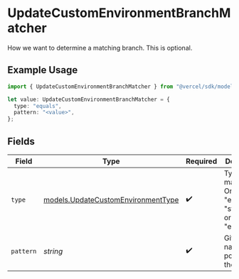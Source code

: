 # UpdateCustomEnvironmentBranchMatcher

How we want to determine a matching branch. This is optional.

## Example Usage

```typescript
import { UpdateCustomEnvironmentBranchMatcher } from "@vercel/sdk/models/updatecustomenvironmentop.js";

let value: UpdateCustomEnvironmentBranchMatcher = {
  type: "equals",
  pattern: "<value>",
};
```

## Fields

| Field                                                                          | Type                                                                           | Required                                                                       | Description                                                                    |
| ------------------------------------------------------------------------------ | ------------------------------------------------------------------------------ | ------------------------------------------------------------------------------ | ------------------------------------------------------------------------------ |
| `type`                                                                         | [models.UpdateCustomEnvironmentType](../models/updatecustomenvironmenttype.md) | :heavy_check_mark:                                                             | Type of matcher. One of \"equals\", \"startsWith\", or \"endsWith\".           |
| `pattern`                                                                      | *string*                                                                       | :heavy_check_mark:                                                             | Git branch name or portion thereof.                                            |